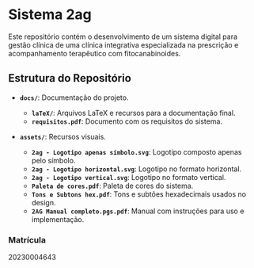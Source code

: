 # Sistema **2ag**
Este repositório contém o desenvolvimento de um sistema digital para gestão clínica de uma clínica integrativa especializada na prescrição e acompanhamento terapêutico com fitocanabinoides.

## Estrutura do Repositório
- **`docs/`**: Documentação do projeto.
  - **`laTeX/`**: Arquivos LaTeX e recursos para a documentação final.
  - **`requisitos.pdf`**: Documento com os requisitos do sistema.

- **`assets/`**: Recursos visuais.
  - **`2ag - Logotipo apenas símbolo.svg`**: Logotipo composto apenas pelo símbolo.
  - **`2ag - Logotipo horizontal.svg`**: Logotipo no formato horizontal.
  - **`2ag - Logotipo vertical.svg`**: Logotipo no formato vertical.
  - **`Paleta de cores.pdf`**: Paleta de cores do sistema.
  - **`Tons e Subtons hex.pdf`**: Tons e subtões hexadecimais usados no design.
  - **`2AG Manual completo.pgs.pdf`**: Manual com instruções para uso e implementação.

### Matrícula
20230004643
